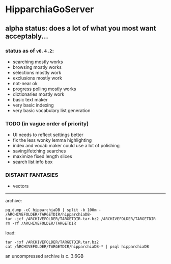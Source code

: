 # HipparchiaGoServer

## alpha status: does a lot of what you most want acceptably...

### status as of `v0.4.2`:

* searching mostly works 
* browsing mostly works
* selections mostly work 
* exclusions mostly work
* not-near ok
* progress polling mostly works
* dictionaries mostly work
* basic text maker
* very basic indexing
* very basic vocabulary list generation

### TODO (in vague order of priority)

* UI needs to reflect settings better
* fix the less wonky lemma highlighting
* index and vocab maker could use a lot of polishing
* saving/fetching searches
* maximize fixed length slices
* search list info box

### DISTANT FANTASIES
* vectors

---

archive:
```
pg_dump -cC hipparchiaDB | split -b 100m - /ARCHIVEFOLDER/TARGETDIR/hipparchiaDB-
tar -jcf /ARCHIVEFOLDER/TARGETDIR.tar.bz2 /ARCHIVEFOLDER/TARGETDIR
rm -rf /ARCHIVEFOLDER/TARGETDIR
```

load:
```
tar -jxf /ARCHIVEFOLDER/TARGETDIR.tar.bz2
cat /ARCHIVEFOLDER/TARGETDIR/hipparchiaDB-* | psql hipparchiaDB
```

an uncompressed archive is c. 3.6GB
